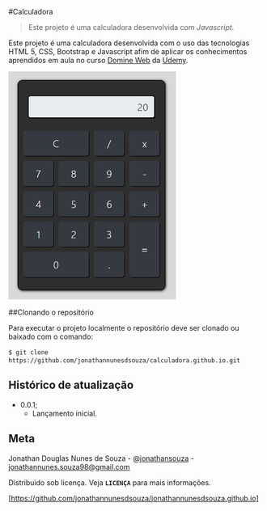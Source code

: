 #Calculadora
>Este projeto é uma calculadora desenvolvida com *Javascript*.

Este projeto é uma calculadora desenvolvida com o uso das tecnologias HTML 5, CSS, Bootstrap e Javascript afim de aplicar os conhecimentos aprendidos em aula no curso [Domine Web] da [Udemy].

![Screenshoot Calculadora](imagens/screenshoot-calculadora.JPG "Screenshoot Calculadora")

##Clonando o repositório

Para executar o projeto localmente o repositório deve ser clonado ou baixado com o comando:

```
$ git clone https://github.com/jonathannunesdsouza/calculadora.github.io.git
```
## Histórico de atualização 

* 0.0.1;
    * Lançamento inicial.

## Meta 

Jonathan Douglas Nunes de Souza - [@jonathansouza] - <jonathannunes.souza98@gmail.com>

[@jonathansouza]:https://www.linkedin.com/in/perfil-in/

Distribuido sob licença. Veja **`LICENÇA`** para mais informações.

[https://github.com/jonathannunesdsouza/jonathannunesdsouza.github.io]


[Domine Web]:https://www.udemy.com/course/web-completo/
[Udemy]:https://www.udemy.com/